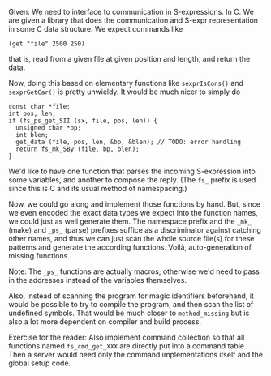 Given: We need to interface to communication in S-expressions. In
C. We are given a library that does the communication and S-expr
representation in some C data structure. We expect commands like

    (get "file" 2500 250)

that is, read from a given file at given position and length, and
return the data.

Now, doing this based on elementary functions like `sexprIsCons()`
and `sexprGetCar()` is pretty unwieldy. It would be much nicer to
simply do

    const char *file;
    int pos, len;
    if (fs_ps_get_SII (sx, file, pos, len)) {
      unsigned char *bp;
      int blen;
      get_data (file, pos, len, &bp, &blen); // TODO: error handling
      return fs_mk_SBy (file, bp, blen);
    }

We'd like to have one function that parses the incoming S-expression
into some variables, and another to compose the reply. (The `fs_`
prefix is used since this is C and its usual method of namespacing.)

Now, we could go along and implement those functions by hand. But,
since we even encoded the exact data types we expect into the
function names, we could just as well generate them. The namespace
prefix and the `_mk_` (make) and `_ps_` (parse) prefixes suffice as a
discriminator against catching other names, and thus we can just
scan the whole source file(s) for these patterns and generate the
according functions. Voilà, auto-generation of missing functions.

Note: The `_ps_` functions are actually macros; otherwise we'd need
to pass in the addresses instead of the variables themselves.

Also, instead of scanning the program for magic identifiers beforehand,
it would be possible to try to compile the program, and then scan the
list of undefined symbols. That would be much closer to `method_missing`
but is also a lot more dependent on compiler and build process.

Exercise for the reader: Also implement command collection so that
all functions named `fs_cmd_get_XXX` are directly put into a command
table. Then a server would need only the command implementations
itself and the global setup code.
